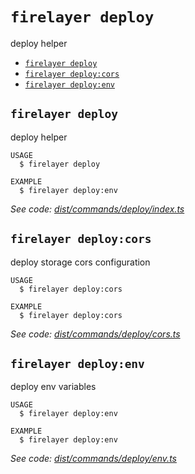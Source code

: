`firelayer deploy`
==================

deploy helper

* [`firelayer deploy`](#firelayer-deploy)
* [`firelayer deploy:cors`](#firelayer-deploycors)
* [`firelayer deploy:env`](#firelayer-deployenv)

## `firelayer deploy`

deploy helper

```
USAGE
  $ firelayer deploy

EXAMPLE
  $ firelayer deploy:env
```

_See code: [dist/commands/deploy/index.ts](https://github.com/firelayer/firelayer/blob/v1.0.0-alpha.14/dist/commands/deploy/index.ts)_

## `firelayer deploy:cors`

deploy storage cors configuration

```
USAGE
  $ firelayer deploy:cors

EXAMPLE
  $ firelayer deploy:cors
```

_See code: [dist/commands/deploy/cors.ts](https://github.com/firelayer/firelayer/blob/v1.0.0-alpha.14/dist/commands/deploy/cors.ts)_

## `firelayer deploy:env`

deploy env variables

```
USAGE
  $ firelayer deploy:env

EXAMPLE
  $ firelayer deploy:env
```

_See code: [dist/commands/deploy/env.ts](https://github.com/firelayer/firelayer/blob/v1.0.0-alpha.14/dist/commands/deploy/env.ts)_
